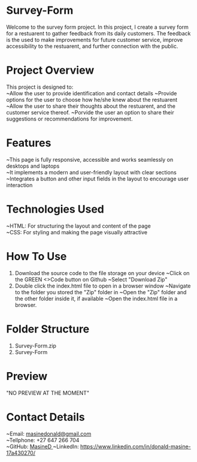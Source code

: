 # Survey-Form

Welcome to the survey form project. In this project, I create a survey form for a restuarent to gather feedback from its daily customers. The feedback is the used to make improvements for future customer service, improve accessibility to the restuarent, and further connection with the public.

# Project Overview
This project is designed to:  
~Allow the user to provide identification and contact details
~Provide options for the user to choose how he/she knew about the restuarent
~Allow the user to share their thoughts about the restuarent, and the customer service thereof.
~Porvide the user an option to share their suggestions or recommendations for improvement.

# Features
~This page is fully responsive, accessible and works seamlessly on desktops and laptops  
~It implements a modern and user-friendly layout with clear sections  
~Integrates a button and other input fields in the layout to encourage user interaction  

# Technologies Used
~HTML: For structuring the layout and content of the page  
~CSS: For styling and making the page visually attractive  

# How To Use
1. Download the source code to the file storage on your device
   ~Click on the GREEN <>Code button on Github
   ~Select "Download Zip"
2. Double click the index.html file to open in a browser window 
   ~Navigate to the folder you stored the "Zip" folder in
   ~Open the "Zip" folder and the other folder inside it, if available
   ~Open the index.html file in a browser.

# Folder Structure
1. Survey-Form.zip
2. Survey-Form

# Preview
"NO PREVIEW AT THE MOMENT"

# Contact Details
~Email: masinedonald@gmail.com  
~Tellphone: +27 647 266 704  
~GitHub: [MasineD ](https://github.com/MasineD) 
~LinkedIn:  https://www.linkedin.com/in/donald-masine-17a430270/
